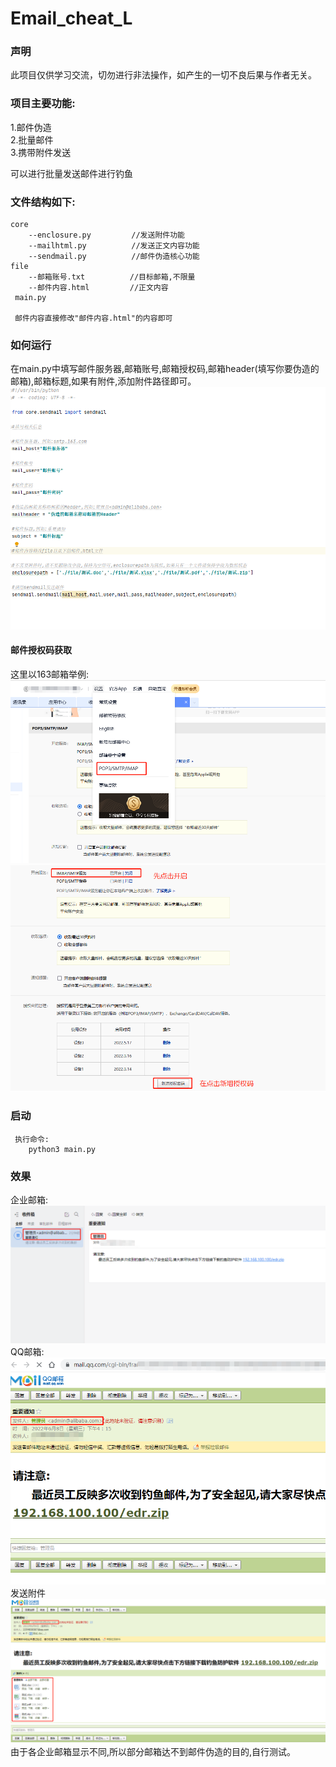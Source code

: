 # Email_cheat_L
### 声明
此项目仅供学习交流，切勿进行非法操作，如产生的一切不良后果与作者无关。
### 项目主要功能:
  1.邮件伪造  
  2.批量邮件  
  3.携带附件发送
  
可以进行批量发送邮件进行钓鱼

### 文件结构如下:  
    
    core  
        --enclosure.py         //发送附件功能
        --mailhtml.py          //发送正文内容功能
        --sendmail.py          //邮件伪造核心功能
    file
        --邮箱账号.txt          //目标邮箱,不限量
        --邮件内容.html         //正文内容
     main.py
     
     邮件内容直接修改"邮件内容.html"的内容即可
     
### 如何运行  
在main.py中填写邮件服务器,邮箱账号,邮箱授权码,邮箱header(填写你要伪造的邮箱),邮箱标题,如果有附件,添加附件路径即可。  
![](images/使用方法1.jpg)  
#### 邮件授权码获取  
这里以163邮箱举例:  
![](images/授权码1.jpg)  
![](images/授权码2.jpg)  
### 启动
    
     执行命令:
        python3 main.py
  
   
### 效果  
企业邮箱:  
![](images/企业邮箱.jpg)
QQ邮箱:  
![](images/qq邮箱.jpg)  
发送附件  
![](images/新增附件.jpg)
由于各企业邮箱显示不同,所以部分邮箱达不到邮件伪造的目的,自行测试。  
